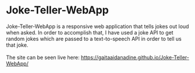 # Joke-Teller-WebApp
Joke-Teller-WebApp is a responsive web application that tells jokes out loud when asked. In order to accomplish that, I have used a joke API to get random jokes which are passed to a text-to-speech API in order to tell us that joke.<br><br>
The site can be seen live here: https://gaitaaidanadine.github.io/Joke-Teller-WebApp/
